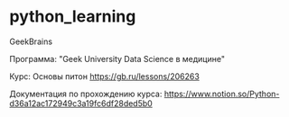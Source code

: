 # python_learning

GeekBrains

Программа: "Geek University Data Science в медицине"

Курс: Основы питон https://gb.ru/lessons/206263

Документация по прохождению курса: https://www.notion.so/Python-d36a12ac172949c3a19fc6df28ded5b0
